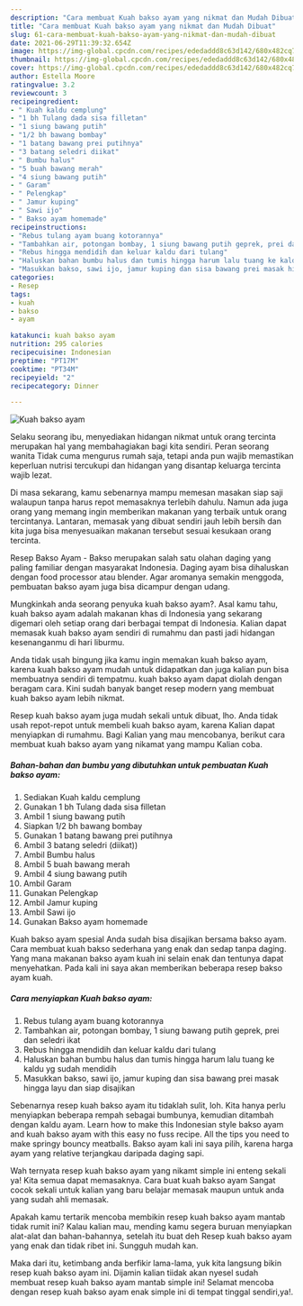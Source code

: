 ```yaml
---
description: "Cara membuat Kuah bakso ayam yang nikmat dan Mudah Dibuat"
title: "Cara membuat Kuah bakso ayam yang nikmat dan Mudah Dibuat"
slug: 61-cara-membuat-kuah-bakso-ayam-yang-nikmat-dan-mudah-dibuat
date: 2021-06-29T11:39:32.654Z
image: https://img-global.cpcdn.com/recipes/ededaddd8c63d142/680x482cq70/kuah-bakso-ayam-foto-resep-utama.jpg
thumbnail: https://img-global.cpcdn.com/recipes/ededaddd8c63d142/680x482cq70/kuah-bakso-ayam-foto-resep-utama.jpg
cover: https://img-global.cpcdn.com/recipes/ededaddd8c63d142/680x482cq70/kuah-bakso-ayam-foto-resep-utama.jpg
author: Estella Moore
ratingvalue: 3.2
reviewcount: 3
recipeingredient:
- " Kuah kaldu cemplung"
- "1 bh Tulang dada sisa filletan"
- "1 siung bawang putih"
- "1/2 bh bawang bombay"
- "1 batang bawang prei putihnya"
- "3 batang seledri diikat"
- " Bumbu halus"
- "5 buah bawang merah"
- "4 siung bawang putih"
- " Garam"
- " Pelengkap"
- " Jamur kuping"
- " Sawi ijo"
- " Bakso ayam homemade"
recipeinstructions:
- "Rebus tulang ayam buang kotorannya"
- "Tambahkan air, potongan bombay, 1 siung bawang putih geprek, prei dan seledri ikat"
- "Rebus hingga mendidih dan keluar kaldu dari tulang"
- "Haluskan bahan bumbu halus dan tumis hingga harum lalu tuang ke kaldu yg sudah mendidih"
- "Masukkan bakso, sawi ijo, jamur kuping dan sisa bawang prei masak hingga layu dan siap disajikan"
categories:
- Resep
tags:
- kuah
- bakso
- ayam

katakunci: kuah bakso ayam 
nutrition: 295 calories
recipecuisine: Indonesian
preptime: "PT17M"
cooktime: "PT34M"
recipeyield: "2"
recipecategory: Dinner

---
```



![Kuah bakso ayam](https://img-global.cpcdn.com/recipes/ededaddd8c63d142/680x482cq70/kuah-bakso-ayam-foto-resep-utama.jpg)

Selaku seorang ibu, menyediakan hidangan nikmat untuk orang tercinta merupakan hal yang membahagiakan bagi kita sendiri. Peran seorang  wanita Tidak cuma mengurus rumah saja, tetapi anda pun wajib memastikan keperluan nutrisi tercukupi dan hidangan yang disantap keluarga tercinta wajib lezat.

Di masa  sekarang, kamu sebenarnya mampu memesan masakan siap saji walaupun tanpa harus repot memasaknya terlebih dahulu. Namun ada juga orang yang memang ingin memberikan makanan yang terbaik untuk orang tercintanya. Lantaran, memasak yang dibuat sendiri jauh lebih bersih dan kita juga bisa menyesuaikan makanan tersebut sesuai kesukaan orang tercinta. 

Resep Bakso Ayam - Bakso merupakan salah satu olahan daging yang paling familiar dengan masyarakat Indonesia. Daging ayam bisa dihaluskan dengan food processor atau blender. Agar aromanya semakin menggoda, pembuatan bakso ayam juga bisa dicampur dengan udang.

Mungkinkah anda seorang penyuka kuah bakso ayam?. Asal kamu tahu, kuah bakso ayam adalah makanan khas di Indonesia yang sekarang digemari oleh setiap orang dari berbagai tempat di Indonesia. Kalian dapat memasak kuah bakso ayam sendiri di rumahmu dan pasti jadi hidangan kesenanganmu di hari liburmu.

Anda tidak usah bingung jika kamu ingin memakan kuah bakso ayam, karena kuah bakso ayam mudah untuk didapatkan dan juga kalian pun bisa membuatnya sendiri di tempatmu. kuah bakso ayam dapat diolah dengan beragam cara. Kini sudah banyak banget resep modern yang membuat kuah bakso ayam lebih nikmat.

Resep kuah bakso ayam juga mudah sekali untuk dibuat, lho. Anda tidak usah repot-repot untuk membeli kuah bakso ayam, karena Kalian dapat menyiapkan di rumahmu. Bagi Kalian yang mau mencobanya, berikut cara membuat kuah bakso ayam yang nikamat yang mampu Kalian coba.

<!--inarticleads1-->

##### Bahan-bahan dan bumbu yang dibutuhkan untuk pembuatan Kuah bakso ayam:

1. Sediakan  Kuah kaldu cemplung
1. Gunakan 1 bh Tulang dada sisa filletan
1. Ambil 1 siung bawang putih
1. Siapkan 1/2 bh bawang bombay
1. Gunakan 1 batang bawang prei putihnya
1. Ambil 3 batang seledri (diikat))
1. Ambil  Bumbu halus
1. Ambil 5 buah bawang merah
1. Ambil 4 siung bawang putih
1. Ambil  Garam
1. Gunakan  Pelengkap
1. Ambil  Jamur kuping
1. Ambil  Sawi ijo
1. Gunakan  Bakso ayam homemade


Kuah bakso ayam spesial Anda sudah bisa disajikan bersama bakso ayam. Cara membuat kuah bakso sederhana yang enak dan sedap tanpa daging. Yang mana makanan bakso ayam kuah ini selain enak dan tentunya dapat menyehatkan. Pada kali ini saya akan memberikan beberapa resep bakso ayam kuah. 

<!--inarticleads2-->

##### Cara menyiapkan Kuah bakso ayam:

1. Rebus tulang ayam buang kotorannya
1. Tambahkan air, potongan bombay, 1 siung bawang putih geprek, prei dan seledri ikat
1. Rebus hingga mendidih dan keluar kaldu dari tulang
1. Haluskan bahan bumbu halus dan tumis hingga harum lalu tuang ke kaldu yg sudah mendidih
1. Masukkan bakso, sawi ijo, jamur kuping dan sisa bawang prei masak hingga layu dan siap disajikan


Sebenarnya resep kuah bakso ayam itu tidaklah sulit, loh. Kita hanya perlu menyiapkan beberapa rempah sebagai bumbunya, kemudian ditambah dengan kaldu ayam. Learn how to make this Indonesian style bakso ayam and kuah bakso ayam with this easy no fuss recipe. All the tips you need to make springy bouncy meatballs. Bakso ayam kali ini saya pilih, karena harga ayam yang relative terjangkau daripada daging sapi. 

Wah ternyata resep kuah bakso ayam yang nikamt simple ini enteng sekali ya! Kita semua dapat memasaknya. Cara buat kuah bakso ayam Sangat cocok sekali untuk kalian yang baru belajar memasak maupun untuk anda yang sudah ahli memasak.

Apakah kamu tertarik mencoba membikin resep kuah bakso ayam mantab tidak rumit ini? Kalau kalian mau, mending kamu segera buruan menyiapkan alat-alat dan bahan-bahannya, setelah itu buat deh Resep kuah bakso ayam yang enak dan tidak ribet ini. Sungguh mudah kan. 

Maka dari itu, ketimbang anda berfikir lama-lama, yuk kita langsung bikin resep kuah bakso ayam ini. Dijamin kalian tiidak akan nyesel sudah membuat resep kuah bakso ayam mantab simple ini! Selamat mencoba dengan resep kuah bakso ayam enak simple ini di tempat tinggal sendiri,ya!.

